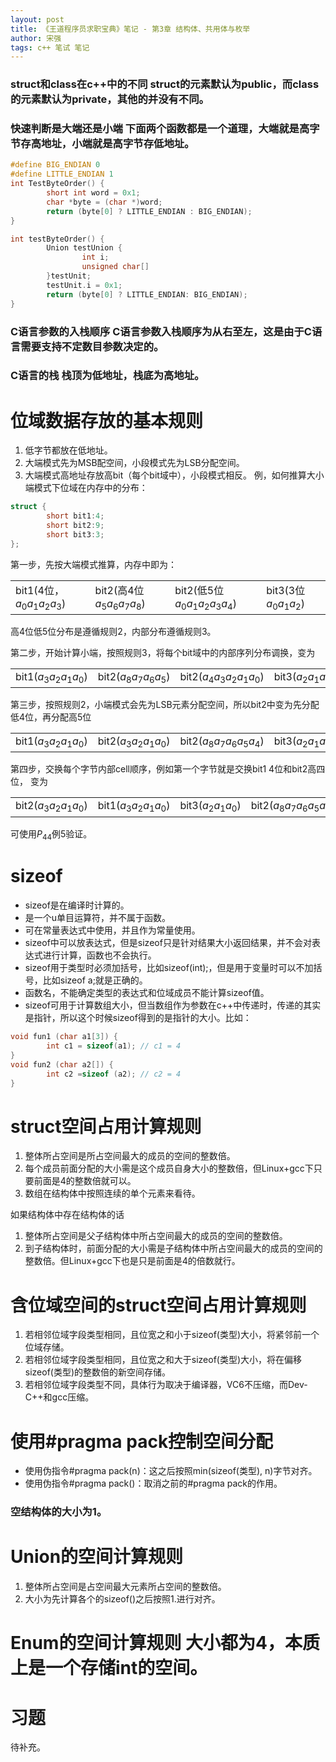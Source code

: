 ```yaml
---
layout: post
title: 《王道程序员求职宝典》笔记 - 第3章 结构体、共用体与枚举
author: 宋强
tags: c++ 笔试 笔记
---
```


### struct和class在c++中的不同 <span>struct的元素默认为public，而class的元素默认为private，其他的并没有不同。</span>

### 快速判断是大端还是小端 <span>下面两个函数都是一个道理，大端就是高字节存高地址，小端就是高字节存低地址。</span>
```c++
#define BIG_ENDIAN 0
#define LITTLE_ENDIAN 1
int TestByteOrder() {
        short int word = 0x1;
        char *byte = (char *)word;
        return (byte[0] ? LITTLE_ENDIAN : BIG_ENDIAN);
}

int testByteOrder() {
        Union testUnion {
                int i;
                unsigned char[]
        }testUnit;
        testUnit.i = 0x1;
        return (byte[0] ? LITTLE_ENDIAN: BIG_ENDIAN);
}
```

### C语言参数的入栈顺序 <span>C语言参数入栈顺序为从右至左，这是由于C语言需要支持不定数目参数决定的。</span>

### C语言的栈 <span>栈顶为低地址，栈底为高地址。</span>

# 位域数据存放的基本规则
1. 低字节都放在低地址。
2. 大端模式先为MSB配空间，小段模式先为LSB分配空间。
3. 大端模式高地址存放高bit（每个bit域中），小段模式相反。
例，如何推算大小端模式下位域在内存中的分布：
```c++
struct {
        short bit1:4;
        short bit2:9;
        short bit3:3;
};
```
第一步，先按大端模式推算，内存中即为：

|           |             |             |           |
|-----------|-------------|-------------|-----------|
| bit1(4位，$a_0a_1a_2a_3$) | bit2(高4位$a_5a_6a_7a_8$) | bit2(低5位$a_0a_1a_2a_3a_4$) | bit3(3位$a_0a_1a_2$) |

高4位低5位分布是遵循规则2，内部分布遵循规则3。

第二步，开始计算小端，按照规则3，将每个bit域中的内部序列分布调换，变为

|           |             |             |           |
|-----------|-------------|-------------|-----------|
| bit1($a_3a_2a_1a_0$) | bit2($a_8a_7a_6a_5$) | bit2($a_4a_3a_2a_1a_0$) | bit3($a_2a_1a_0$) |

第三步，按照规则2，小端模式会先为LSB元素分配空间，所以bit2中变为先分配低4位，再分配高5位

|           |             |             |           |
|-----------|-------------|-------------|-----------|
| bit1($a_3a_2a_1a_0$) | bit2($a_3a_2a_1a_0$) | bit2($a_8a_7a_6a_5a_4$) | bit3($a_2a_1a_0$) |

第四步，交换每个字节内部cell顺序，例如第一个字节就是交换bit1 4位和bit2高四位， 变为

|           |             |             |           |
|-----------|-------------|-------------|-----------|
| bit2($a_3a_2a_1a_0$) | bit1($a_3a_2a_1a_0$) | bit3($a_2a_1a_0$) | bit2($a_8a_7a_6a_5a_4$) |

可使用$P_{44}$例5验证。

# sizeof
* sizeof是在编译时计算的。
* 是一个u单目运算符，并不属于函数。
* 可在常量表达式中使用，并且作为常量使用。
* sizeof中可以放表达式，但是sizeof只是针对结果大小返回结果，并不会对表达式进行计算，函数也不会执行。
* sizeof用于类型时必须加括号，比如sizeof(int);，但是用于变量时可以不加括号，比如sizeof a;就是正确的。
* 函数名，不能确定类型的表达式和位域成员不能计算sizeof值。
* sizeof可用于计算数组大小，但当数组作为参数在c++中传递时，传递的其实是指针，所以这个时候sizeof得到的是指针的大小。比如：

```c++
void fun1 (char a1[3]) {
        int c1 = sizeof(a1); // c1 = 4
}
void fun2 (char a2[]) {
        int c2 =sizeof (a2); // c2 = 4
}
```

# struct空间占用计算规则
1. 整体所占空间是所占空间最大的成员的空间的整数倍。
2. 每个成员前面分配的大小需是这个成员自身大小的整数倍，但Linux+gcc下只要前面是4的整数倍就可以。
3. 数组在结构体中按照连续的单个元素来看待。

如果结构体中存在结构体的话
1. 整体所占空间是父子结构体中所占空间最大的成员的空间的整数倍。
2. 到子结构体时，前面分配的大小需是子结构体中所占空间最大的成员的空间的整数倍。但Linux+gcc下也是只是前面是4的倍数就行。

# 含位域空间的struct空间占用计算规则
1. 若相邻位域字段类型相同，且位宽之和小于sizeof(类型)大小，将紧邻前一个位域存储。
2. 若相邻位域字段类型相同，且位宽之和大于sizeof(类型)大小，将在偏移sizeof(类型)的整数倍的新空间存储。
3. 若相邻位域字段类型不同，具体行为取决于编译器，VC6不压缩，而Dev-C++和gcc压缩。

# 使用#pragma pack控制空间分配
* 使用伪指令#pragma pack(n)：这之后按照min(sizeof(类型), n)字节对齐。
* 使用伪指令#pragma pack()：取消之前的#pragma pack的作用。

### 空结构体的大小为1。

# Union的空间计算规则
1. 整体所占空间是占空间最大元素所占空间的整数倍。
2. 大小为先计算各个的sizeof()之后按照1.进行对齐。

# Enum的空间计算规则 <span>大小都为4，本质上是一个存储int的空间。</span>

# 习题
待补充。